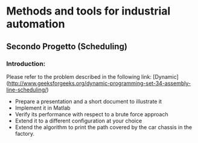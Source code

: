 # Methods and tools for industrial automation
## Secondo Progetto (Scheduling)

### Introduction:
Please refer to the problem described in the following link:
[Dynamic] (http://www.geeksforgeeks.org/dynamic-programming-set-34-assembly-line-scheduling/)

*	Prepare a presentation and a short document to illustrate it
*	Implement it in Matlab
*	Verify its performance with respect to a brute force approach
*	Extend it to a different configuration at your choice
*	Extend the algorithm to print the path covered by the car chassis in the factory.
